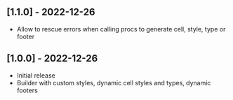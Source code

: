 ## [1.1.0] - 2022-12-26

- Allow to rescue errors when calling procs to generate cell, style, type or footer

## [1.0.0] - 2022-12-26

- Initial release
- Builder with custom styles, dynamic cell styles and types, dynamic footers
